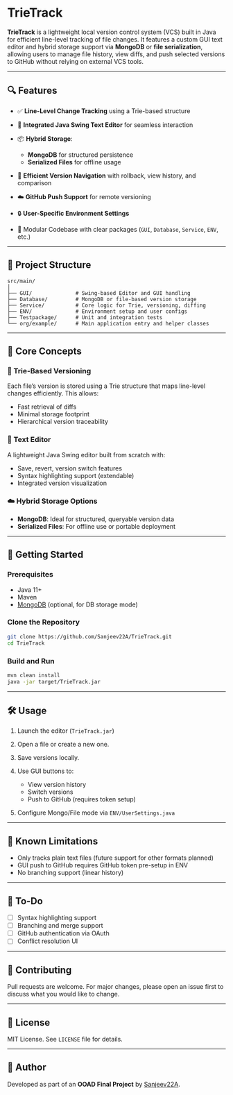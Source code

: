 

# TrieTrack

**TrieTrack** is a lightweight local version control system (VCS) built in Java for efficient line-level tracking of file changes. It features a custom GUI text editor and hybrid storage support via **MongoDB** or **file serialization**, allowing users to manage file history, view diffs, and push selected versions to GitHub without relying on external VCS tools.

---

## 🔍 Features

* ✅ **Line-Level Change Tracking** using a Trie-based structure
* 📝 **Integrated Java Swing Text Editor** for seamless interaction
* 📦 **Hybrid Storage**:

  * **MongoDB** for structured persistence
  * **Serialized Files** for offline usage
* 🧭 **Efficient Version Navigation** with rollback, view history, and comparison
* ☁️ **GitHub Push Support** for remote versioning
* 🔒 **User-Specific Environment Settings**
* 📂 Modular Codebase with clear packages (`GUI`, `Database`, `Service`, `ENV`, etc.)

---

## 📁 Project Structure

```
src/main/
│
├── GUI/              # Swing-based Editor and GUI handling
├── Database/         # MongoDB or file-based version storage
├── Service/          # Core logic for Trie, versioning, diffing
├── ENV/              # Environment setup and user configs
├── Testpackage/      # Unit and integration tests
└── org/example/      # Main application entry and helper classes
```

---

## 🧠 Core Concepts

### 🔡 Trie-Based Versioning

Each file’s version is stored using a Trie structure that maps line-level changes efficiently. This allows:

* Fast retrieval of diffs
* Minimal storage footprint
* Hierarchical version traceability

### 🧰 Text Editor

A lightweight Java Swing editor built from scratch with:

* Save, revert, version switch features
* Syntax highlighting support (extendable)
* Integrated version visualization

### ☁️ Hybrid Storage Options

* **MongoDB**: Ideal for structured, queryable version data
* **Serialized Files**: For offline use or portable deployment

---

## 🚀 Getting Started

### Prerequisites

* Java 11+
* Maven
* [MongoDB](https://www.mongodb.com/) (optional, for DB storage mode)

### Clone the Repository

```bash
git clone https://github.com/Sanjeev22A/TrieTrack.git
cd TrieTrack
```

### Build and Run

```bash
mvn clean install
java -jar target/TrieTrack.jar
```

---

## 🛠️ Usage

1. Launch the editor (`TrieTrack.jar`)
2. Open a file or create a new one.
3. Save versions locally.
4. Use GUI buttons to:

   * View version history
   * Switch versions
   * Push to GitHub (requires token setup)
5. Configure Mongo/File mode via `ENV/UserSettings.java`

---

## 🐛 Known Limitations

* Only tracks plain text files (future support for other formats planned)
* GUI push to GitHub requires GitHub token pre-setup in ENV
* No branching support (linear history)

---

## 📌 To-Do

* [ ] Syntax highlighting support
* [ ] Branching and merge support
* [ ] GitHub authentication via OAuth
* [ ] Conflict resolution UI

---

## 🤝 Contributing

Pull requests are welcome. For major changes, please open an issue first to discuss what you would like to change.

---

## 📄 License

MIT License. See `LICENSE` file for details.

---

## 👤 Author

Developed as part of an **OOAD Final Project** by [Sanjeev22A](https://github.com/Sanjeev22A).


